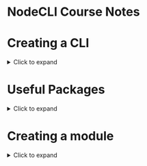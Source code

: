 # NodeCLI Course Notes

# Creating a CLI

<details>
  <summary>Click to expand</summary>
  
  ## Make the file executable
  - Use `chmod +x index.js` to alter permissions
  - Add a shebang (`#!/usr/bin/env node`) to the top of the file
    - This tells the terminal to use node instead of bash
  ## Configure your `package.json` file
  ```js
  {
    "name": "sharif",      //* the name of the package on the npm registry
    "version": "1.0.0",
    "bin": {
      "sharif": "index.js" //* the name of the command to run
    }
  }
  ```
  ## Use `npm link` for local development
  - Creates a symlink from the project directory to the glboal installation
  - Makes it so that you can work on your CLI without always having to rebuild
  ## Use `npm version patch | minor | major` to increment CLI version
  
  ## Use `npm publish` after versioning
  
  ## Use `npx <your CLI name>` to run the published version

</details>

# Useful Packages

<details>
  <summary>Click to expand</summary>
  
  - [`chalk`](https://www.npmjs.com/package/chalk)
    - Add colors to your console output
    - **NOTE:** Must `npm install chalk@4` to use with CommonJS
</details>

# Creating a module

<details>
  <summary>Click to expand</summary>
  
  ## It's a good idea to have the following files in your project
  - `package.json`: Make sure to install things like prettier as dev dependencies (`npm install prettier -D`)
  - `.prettierrc`: Configure specifically for your node module (no global config)
  - `.npmrc`: Set `package-lock=false` since this is a production-ready package
  - `.gitignore`: Avoid committing `node_modules`, etc
  - `.gitattributes`: Set options such as `eol`
  - `.editorconfig`: Optional -- contains things like charset, tabs vs spaces, etc
  ## Creating a Code of Conduct
  - Run `npx conduct` to create a code of conduct markdown file in your project
  ## Creating a License
  - Can `npm install licensed`
  - Then, run `licensed` and fill out the prompts

</details>
